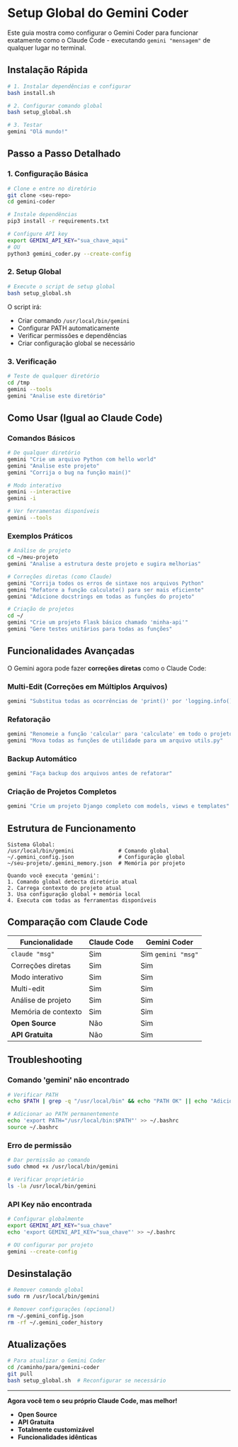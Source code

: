 # Setup Global do Gemini Coder

Este guia mostra como configurar o Gemini Coder para funcionar exatamente como o Claude Code - executando `gemini "mensagem"` de qualquer lugar no terminal.

## Instalação Rápida

```bash
# 1. Instalar dependências e configurar
bash install.sh

# 2. Configurar comando global
bash setup_global.sh

# 3. Testar
gemini "Olá mundo!"
```

## Passo a Passo Detalhado

### 1. Configuração Básica

```bash
# Clone e entre no diretório
git clone <seu-repo>
cd gemini-coder

# Instale dependências
pip3 install -r requirements.txt

# Configure API key
export GEMINI_API_KEY="sua_chave_aqui"
# OU
python3 gemini_coder.py --create-config
```

### 2. Setup Global

```bash
# Execute o script de setup global
bash setup_global.sh
```

O script irá:
- Criar comando `/usr/local/bin/gemini` 
- Configurar PATH automaticamente
- Verificar permissões e dependências
- Criar configuração global se necessário

### 3. Verificação

```bash
# Teste de qualquer diretório
cd /tmp
gemini --tools
gemini "Analise este diretório"
```

##  Como Usar (Igual ao Claude Code)

### Comandos Básicos
```bash
# De qualquer diretório
gemini "Crie um arquivo Python com hello world"
gemini "Analise este projeto"
gemini "Corrija o bug na função main()"

# Modo interativo
gemini --interactive
gemini -i

# Ver ferramentas disponíveis  
gemini --tools
```

### Exemplos Práticos

```bash
# Análise de projeto
cd ~/meu-projeto
gemini "Analise a estrutura deste projeto e sugira melhorias"

# Correções diretas (como Claude)
gemini "Corrija todos os erros de sintaxe nos arquivos Python"
gemini "Refatore a função calculate() para ser mais eficiente"
gemini "Adicione docstrings em todas as funções do projeto"

# Criação de projetos
cd ~/
gemini "Crie um projeto Flask básico chamado 'minha-api'"
gemini "Gere testes unitários para todas as funções"
```

##  Funcionalidades Avançadas

O Gemini agora pode fazer **correções diretas** como o Claude Code:

### Multi-Edit (Correções em Múltiplos Arquivos)
```bash
gemini "Substitua todas as ocorrências de 'print()' por 'logging.info()' em todos os arquivos Python"
```

### Refatoração
```bash
gemini "Renomeie a função 'calcular' para 'calculate' em todo o projeto"
gemini "Mova todas as funções de utilidade para um arquivo utils.py"
```

### Backup Automático
```bash
gemini "Faça backup dos arquivos antes de refatorar"
```

### Criação de Projetos Completos
```bash
gemini "Crie um projeto Django completo com models, views e templates"
```

##  Estrutura de Funcionamento

```
Sistema Global:
/usr/local/bin/gemini              # Comando global
~/.gemini_config.json              # Configuração global
~/seu-projeto/.gemini_memory.json  # Memória por projeto

Quando você executa 'gemini':
1. Comando global detecta diretório atual
2. Carrega contexto do projeto atual
3. Usa configuração global + memória local
4. Executa com todas as ferramentas disponíveis
```

##  Comparação com Claude Code

| Funcionalidade | Claude Code | Gemini Coder |
|---------------|-------------|--------------|
| `claude "msg"` | Sim | Sim `gemini "msg"` |
| Correções diretas | Sim | Sim |
| Modo interativo | Sim | Sim |
| Multi-edit | Sim | Sim |
| Análise de projeto | Sim | Sim |
| Memória de contexto | Sim | Sim |
| **Open Source** | Não | Sim |
| **API Gratuita** | Não | Sim |

##  Troubleshooting

### Comando 'gemini' não encontrado
```bash
# Verificar PATH
echo $PATH | grep -q "/usr/local/bin" && echo "PATH OK" || echo "Adicione /usr/local/bin ao PATH"

# Adicionar ao PATH permanentemente
echo 'export PATH="/usr/local/bin:$PATH"' >> ~/.bashrc
source ~/.bashrc
```

### Erro de permissão
```bash
# Dar permissão ao comando
sudo chmod +x /usr/local/bin/gemini

# Verificar proprietário
ls -la /usr/local/bin/gemini
```

### API Key não encontrada
```bash
# Configurar globalmente
export GEMINI_API_KEY="sua_chave"
echo 'export GEMINI_API_KEY="sua_chave"' >> ~/.bashrc

# OU configurar por projeto
gemini --create-config
```

##  Desinstalação

```bash
# Remover comando global
sudo rm /usr/local/bin/gemini

# Remover configurações (opcional)
rm ~/.gemini_config.json
rm -rf ~/.gemini_coder_history
```

##  Atualizações

```bash
# Para atualizar o Gemini Coder
cd /caminho/para/gemini-coder
git pull
bash setup_global.sh  # Reconfigurar se necessário
```

---

 **Agora você tem o seu próprio Claude Code, mas melhor!** 

-  **Open Source** 
-  **API Gratuita**
-  **Totalmente customizável**
-  **Funcionalidades idênticas**